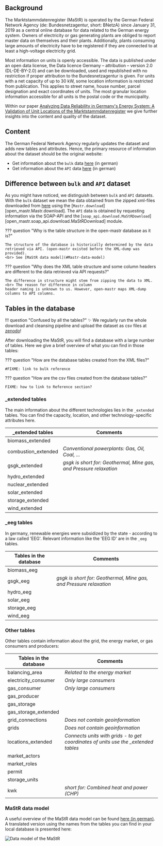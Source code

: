## Background

The Marktstammdatenregister (MaStR) is operated by the German Federal Network Agency (de: Bundesnetzagentur, short: BNetzA) since January 31, 2019 as a central online database for data related to the German energy system. Owners of electricity or gas generating plants are obliged to report master data on themselves and their plants. Additionally, plants consuming large amounts of electricity have to be registered if they are connected to at least a high-voltage electricity grid.

Most information on units is openly accessible. The data is published under an open data license, the Data licence Germany – attribution – version 2.0 (DL-DE-BY-2.0) and can be downloaded, used and republished with no restriction if proper attribution to the Bundesnetzagentur is given.
For units with a net capacity of up to 30 kW, some location information is restricted from publication. This applies to street name, house number, parcel designation and exact coordinates of units. The most granular location information accessible for all units is the postal code or the municipality.

Within our paper [Analyzing Data Reliability in Germany's Energy System: A Validation of Unit Locations of the Marktstammdatenregister](https://arxiv.org/abs/2304.10581) we give further insights into the content and quality of the dataset.

## Content

The German Federal Network Agency regularly updates the dataset and adds new tables and attributes. Hence, the primary resource of information about the dataset should be the original website:

* Get information about the `bulk` data [here](https://www.marktstammdatenregister.de/MaStR/Datendownload) (in german)
* Get information about the `API` data [here](https://www.marktstammdatenregister.de/MaStRHilfe/subpages/webdienst.html) (in german)

## Difference between `bulk` and `API` dataset

As you might have noticed, we distinguish between `bulk` and `API` datasets. With the `bulk` dataset we mean the data obtained from the zipped xml-files downloaded from [here](https://www.marktstammdatenregister.de/MaStR/Datendownload) using the [`Mastr.download`][open_mastr.Mastr.download]. The `API` data is obtained by requesting information via the SOAP-API and the [`soap_api.download.MaStRDownload`][open_mastr.soap_api.download.MaStRDownload] module.

??? question "Why is the table structure in the open-mastr database as it is?"

    The structure of the database is historically determined by the data retrieved via API. (open-mastr existed before the XML-dump was provided).
    <br> See [MaStR data model](#Mastr-data-model)

??? question "Why does the XML table structure and some column headers are different to the data retrieved via API requests?"

    The difference in structure might stem from zipping the data to XML. <br> The reason for difference in column 
    header naming is unknown to us. However, open-mastr maps XML-dump columns to API columns.


## Tables in the database

!!! question "Confused by all the tables?"
    :sparkles: We regularly run the whole download and cleansing pipeline and upload the dataset as csv files at [zenodo](https://doi.org/10.5281/zenodo.6807425)! 

After downloading the MaStR, you will find a database with a large number of tables. Here we give a brief overview of what you can find in those tables:

??? question "How are the database tables created from the XML files?"
    
    #FIXME: link to bulk reference 

??? question "How are the csv files created from the database tables?"

    FIXME: how to link to Reference section?

### _extended tables
The main information about the different technologies lies in the `_extended` tables. You can find the capacity, location, and other technology-specific attributes here.

| _extended tables | Comments |
|------|------| 
| biomass_extended  |  |
| combustion_extended  | *Conventional powerplants: Gas, Oil, Coal, ...* |  
| gsgk_extended  | *gsgk is short for: Geothermal, Mine gas, and Pressure relaxation* |
| hydro_extended  |  |
| nuclear_extended  |  | 
| solar_extended  |  |
| storage_extended  |  | 
| wind_extended  |  |

### _eeg tables
In germany, renewable energies were subsidized by the state - according to a law called 'EEG'. Relevant information like the 'EEG ID' are in the `_eeg` tables.

| Tables in the database | Comments |
|------|------| 
| biomass_eeg | |
| gsgk_eeg  | *gsgk is short for: Geothermal, Mine gas, and Pressure relaxation* |
| hydro_eeg  |  |
| solar_eeg  |  |
| storage_eeg  |  | 
| wind_eeg  |  |

### Other tables
Other tables contain information about the grid, the energy market, or gas consumers and producers:

| Tables in the database | Comments |
|------|------| 
| balancing_area | *Related to the energy market* |
| electricity_consumer  |  *Only large consumers* |
| gas_consumer  |  *Only large consumers* |
| gas_producer  |  |
| gas_storage  |  |
| gas_storage_extended  |  |
| grid_connections  | *Does not contain geoinformation* |
| grids  | *Does not contain geoinformation* |
| locations_extended  | *Connects units with grids - to get coordinates of units use the _extended tables*|
| market_actors  |  |
| market_roles  |  |
| permit  |  |
| storage_units  |  |
| kwk  | *short for: Combined heat and power (CHP)* |

### MaStR data model
A useful overview of the MaStR data model can be found [here (in german)](https://www.marktstammdatenregister.de/MaStRHilfe/files/webdienst/Objektmodell%20-%20Fachliche%20Ansicht%20V1.2.0.pdf). A translated version using the names from the tables you can find in your local database is presented here: 


![Data model of the MaStR](../images/DetailAnlagen_english.PNG)
